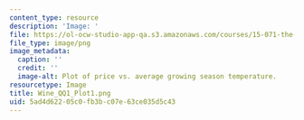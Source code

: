 ```yaml
---
content_type: resource
description: 'Image: '
file: https://ol-ocw-studio-app-qa.s3.amazonaws.com/courses/15-071-the-analytics-edge-spring-2017/5ad4d62205c0fb3bc07e63ce035d5c43_Wine_QQ1_Plot1.png
file_type: image/png
image_metadata:
  caption: ''
  credit: ''
  image-alt: Plot of price vs. average growing season temperature.
resourcetype: Image
title: Wine_QQ1_Plot1.png
uid: 5ad4d622-05c0-fb3b-c07e-63ce035d5c43
---
```

